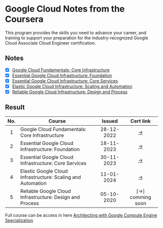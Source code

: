 # Google Cloud Notes from the Coursera 

This program provides the skills you need to advance your career, and training to support your preparation for the industry-recognized Google Cloud Associate Cloud Engineer certification.

## Notes
- [x] [Google Cloud Fundamentals: Core Infrastructure](https://www.coursera.org/learn/gcp-fundamentals?specialization=gcp-architecture)
- [x] [Essential Google Cloud Infrastructure: Foundation](https://www.coursera.org/learn/gcp-infrastructure-foundation?specialization=gcp-architecture)
- [x] [Essential Google Cloud Infrastructure: Core Services](https://www.coursera.org/learn/gcp-infrastructure-core-services?specialization=gcp-architecture)
- [x] [Elastic Google Cloud Infrastructure: Scaling and Automation](https://www.coursera.org/learn/gcp-infrastructure-scaling-automation?specialization=gcp-architecture)
- [x] [Reliable Google Cloud Infrastructure: Design and Process](https://www.coursera.org/learn/cloud-infrastructure-design-process?specialization=gcp-architecture)

## Result 
| No.  | Course                                  |  Issued | Cert link |
|:----:|---|:-:|:-:|
|  1   |  Google Cloud Fundamentals: Core Infrastructure               | 28-12-2022 | [→](https://www.coursera.org/account/accomplishments/verify/X9UTP5LDWNPV) |
|  2   |  Essential Google Cloud Infrastructure: Foundation            | 18-11-2023 | [→](https://www.coursera.org/account/accomplishments/verify/Z864QCLTYVD7) |
|  3   |  Essential Google Cloud Infrastructure: Core Services         | 30-11-2023 | [→](https://www.coursera.org/account/accomplishments/verify/NWWS8S8PEXLC) |
|  4   |  Elastic Google Cloud Infrastructure: Scaling and Automation  | 11-01-2024 | [→](https://www.coursera.org/account/accomplishments/verify/KD3UXRV855SX) |
|  5   |  Reliable Google Cloud Infrastructure: Design and Process     | 05-10-2020 | [→] comming soon |

Full course can be access in here [Architecting with Google Compute Engine Specialization](https://www.coursera.org/specializations/gcp-architecture)
